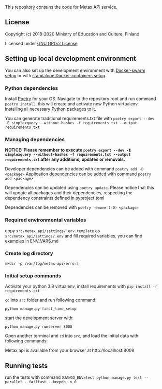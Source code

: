 This repository contains the code for Metax API service.

## License

Copyright (c) 2018-2020 Ministry of Education and Culture, Finland

Licensed under [GNU GPLv2 License](LICENSE)


## Setting up local development environment

You can also set up the development environment with [Docker-swarm setup](/docs/docker-stack.md) or with [standalone Docker-containers setup](/docs/single-docker-images.md).

### Python dependencies

Install [Poetry](https://python-poetry.org/docs/) for your OS. Navigate to the repository root and run command `poetry install`. this will create and activate new Python virtualenv, installing all necessary Python packages to it.

You can generate traditional requirements.txt file with `poetry export --dev -E simplexquery --without-hashes -f requirements.txt --output requirements.txt`

### Managing dependencies

__NOTICE: Please remember to execute `poetry export --dev -E simplexquery --without-hashes -f requirements.txt --output requirements.txt` after any additions, updates or removals.__

Developer dependencies can be added with command `poetry add -D <package>`
Application dependencies can be added with command `poetry add <package>`

Dependencies can be updated using `poetry update`. Please notice that this will update all packages and their dependencies, respecting the dependency constraints defined in pyproject.toml 

Dependencies can be removed with `poetry remove (-D) <package>`


### Required environmental variables

copy `src/metax_api/settings/.env.template` as `src/metax_api/settings/.env` and fill required variables, you can find examples in ENV_VARS.md

### Create log directory 

`mkdir -p /var/log/metax-api/errors`

### Initial setup commands

Activate your python 3.8 virtualenv, install requirements with `pip install -r requirements.txt`

`cd` into `src` folder and run following command:

`python manage.py first_time_setup`

start the development server with:

`python manage.py runserver 8008`

Open another terminal and `cd` into `src`, and load the initial data with following commands:

Metax api is available from your browser at http://localhost:8008

## Running tests

run the tests with command `DJANGO_ENV=test python manage.py test --parallel --failfast --keepdb -v 0`





